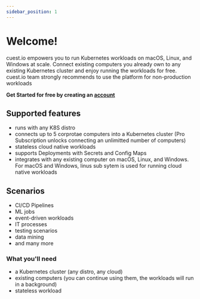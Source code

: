 ```yaml
---
sidebar_position: 1
---
```

# Welcome!
cuest.io empowers you to run Kubernetes workloads on macOS, Linux, and Windows at scale. Connect existing computers you already own to any existing Kubernetes cluster and enjoy running the workloads for free.
cuest.io team strongly recommends to use the platform for non-production workloads 

**Get Started for free by creating an [account](https://admin.cuest.io)**

## Supported features
- runs with any K8S distro
- connects up to 5 corprotae computers into a Kubernetes cluster (Pro Subscription unlocks connecting an unlimitted number of computers)
- stateless cloud native workloads
- supports Deployments with Secrets and Config Maps
- integrates with any existing computer on macOS, Linux, and Windows. For macOS and Windows, linus sub sytem is used for running cloud native workloads

## Scenarios
- CI/CD Pipelines
- ML jobs
- event-driven workloads
- IT processes
- testing scenarios
- data mining
- and many more

### What you'll need
- a Kubernetes cluster (any distro, any cloud)
- existing computers (you can continue using them, the workloads will run in a background)
- stateless workload

